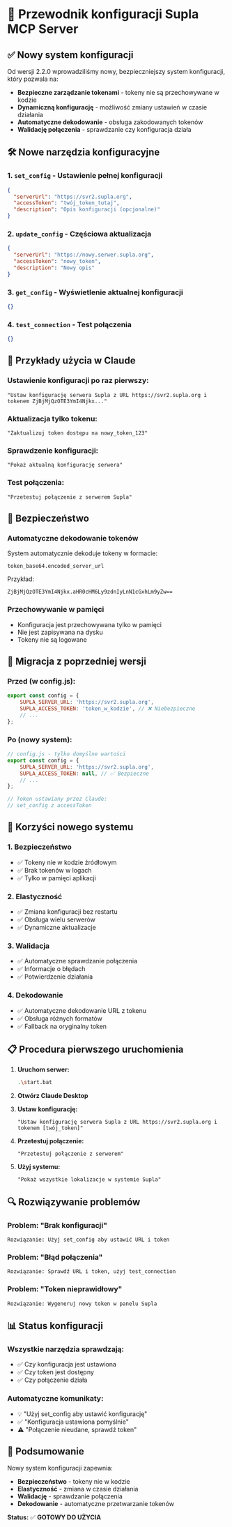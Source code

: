 # 🔧 Przewodnik konfiguracji Supla MCP Server

## ✅ Nowy system konfiguracji

Od wersji 2.2.0 wprowadziliśmy nowy, bezpieczniejszy system konfiguracji, który pozwala na:

- **Bezpieczne zarządzanie tokenami** - tokeny nie są przechowywane w kodzie
- **Dynamiczną konfigurację** - możliwość zmiany ustawień w czasie działania
- **Automatyczne dekodowanie** - obsługa zakodowanych tokenów
- **Walidację połączenia** - sprawdzanie czy konfiguracja działa

## 🛠️ Nowe narzędzia konfiguracyjne

### 1. `set_config` - Ustawienie pełnej konfiguracji
```json
{
  "serverUrl": "https://svr2.supla.org",
  "accessToken": "twój_token_tutaj",
  "description": "Opis konfiguracji (opcjonalne)"
}
```

### 2. `update_config` - Częściowa aktualizacja
```json
{
  "serverUrl": "https://nowy.serwer.supla.org",
  "accessToken": "nowy_token",
  "description": "Nowy opis"
}
```

### 3. `get_config` - Wyświetlenie aktualnej konfiguracji
```json
{}
```

### 4. `test_connection` - Test połączenia
```json
{}
```

## 📱 Przykłady użycia w Claude

### Ustawienie konfiguracji po raz pierwszy:
```
"Ustaw konfigurację serwera Supla z URL https://svr2.supla.org i tokenem ZjBjMjQzOTE3YmI4Njkx..."
```

### Aktualizacja tylko tokenu:
```
"Zaktualizuj token dostępu na nowy_token_123"
```

### Sprawdzenie konfiguracji:
```
"Pokaż aktualną konfigurację serwera"
```

### Test połączenia:
```
"Przetestuj połączenie z serwerem Supla"
```

## 🔐 Bezpieczeństwo

### Automatyczne dekodowanie tokenów
System automatycznie dekoduje tokeny w formacie:
```
token_base64.encoded_server_url
```

Przykład:
```
ZjBjMjQzOTE3YmI4Njkx.aHR0cHM6Ly9zdnIyLnN1cGxhLm9yZw==
```

### Przechowywanie w pamięci
- Konfiguracja jest przechowywana tylko w pamięci
- Nie jest zapisywana na dysku
- Tokeny nie są logowane

## 🔄 Migracja z poprzedniej wersji

### Przed (w config.js):
```javascript
export const config = {
    SUPLA_SERVER_URL: 'https://svr2.supla.org',
    SUPLA_ACCESS_TOKEN: 'token_w_kodzie', // ❌ Niebezpieczne
    // ...
};
```

### Po (nowy system):
```javascript
// config.js - tylko domyślne wartości
export const config = {
    SUPLA_SERVER_URL: 'https://svr2.supla.org',
    SUPLA_ACCESS_TOKEN: null, // ✅ Bezpieczne
    // ...
};

// Token ustawiany przez Claude:
// set_config z accessToken
```

## 🚀 Korzyści nowego systemu

### 1. Bezpieczeństwo
- ✅ Tokeny nie w kodzie źródłowym
- ✅ Brak tokenów w logach
- ✅ Tylko w pamięci aplikacji

### 2. Elastyczność
- ✅ Zmiana konfiguracji bez restartu
- ✅ Obsługa wielu serwerów
- ✅ Dynamiczne aktualizacje

### 3. Walidacja
- ✅ Automatyczne sprawdzanie połączenia
- ✅ Informacje o błędach
- ✅ Potwierdzenie działania

### 4. Dekodowanie
- ✅ Automatyczne dekodowanie URL z tokenu
- ✅ Obsługa różnych formatów
- ✅ Fallback na oryginalny token

## 📋 Procedura pierwszego uruchomienia

1. **Uruchom serwer:**
   ```bash
   .\start.bat
   ```

2. **Otwórz Claude Desktop**

3. **Ustaw konfigurację:**
   ```
   "Ustaw konfigurację serwera Supla z URL https://svr2.supla.org i tokenem [twój_token]"
   ```

4. **Przetestuj połączenie:**
   ```
   "Przetestuj połączenie z serwerem"
   ```

5. **Użyj systemu:**
   ```
   "Pokaż wszystkie lokalizacje w systemie Supla"
   ```

## 🔍 Rozwiązywanie problemów

### Problem: "Brak konfiguracji"
```
Rozwiązanie: Użyj set_config aby ustawić URL i token
```

### Problem: "Błąd połączenia"
```
Rozwiązanie: Sprawdź URL i token, użyj test_connection
```

### Problem: "Token nieprawidłowy"
```
Rozwiązanie: Wygeneruj nowy token w panelu Supla
```

## 📊 Status konfiguracji

### Wszystkie narzędzia sprawdzają:
- ✅ Czy konfiguracja jest ustawiona
- ✅ Czy token jest dostępny
- ✅ Czy połączenie działa

### Automatyczne komunikaty:
- 💡 "Użyj set_config aby ustawić konfigurację"
- ✅ "Konfiguracja ustawiona pomyślnie"
- ⚠️ "Połączenie nieudane, sprawdź token"

## 🎯 Podsumowanie

Nowy system konfiguracji zapewnia:
- **Bezpieczeństwo** - tokeny nie w kodzie
- **Elastyczność** - zmiana w czasie działania
- **Walidację** - sprawdzanie połączenia
- **Dekodowanie** - automatyczne przetwarzanie tokenów

**Status:** ✅ **GOTOWY DO UŻYCIA**
